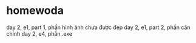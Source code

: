 # homewoda
day 2, e1, part 1, phần hình ảnh chưa được đẹp
day 2, e1, part 2, phần căn chính
day 2, e4, phần .exe